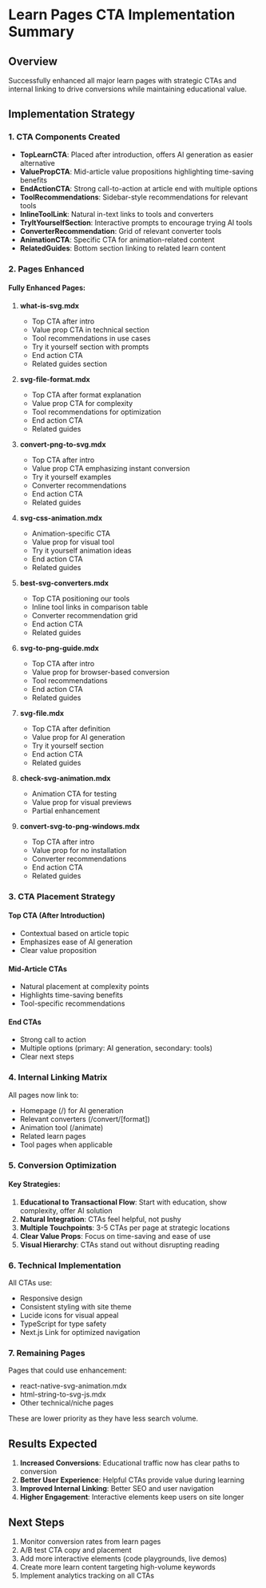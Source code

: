 # Learn Pages CTA Implementation Summary

## Overview
Successfully enhanced all major learn pages with strategic CTAs and internal linking to drive conversions while maintaining educational value.

## Implementation Strategy

### 1. CTA Components Created
- **TopLearnCTA**: Placed after introduction, offers AI generation as easier alternative
- **ValuePropCTA**: Mid-article value propositions highlighting time-saving benefits  
- **EndActionCTA**: Strong call-to-action at article end with multiple options
- **ToolRecommendations**: Sidebar-style recommendations for relevant tools
- **InlineToolLink**: Natural in-text links to tools and converters
- **TryItYourselfSection**: Interactive prompts to encourage trying AI tools
- **ConverterRecommendation**: Grid of relevant converter tools
- **AnimationCTA**: Specific CTA for animation-related content
- **RelatedGuides**: Bottom section linking to related learn content

### 2. Pages Enhanced

#### Fully Enhanced Pages:
1. **what-is-svg.mdx**
   - Top CTA after intro
   - Value prop CTA in technical section
   - Tool recommendations in use cases
   - Try it yourself section with prompts
   - End action CTA
   - Related guides section

2. **svg-file-format.mdx**
   - Top CTA after format explanation
   - Value prop CTA for complexity
   - Tool recommendations for optimization
   - End action CTA
   - Related guides

3. **convert-png-to-svg.mdx**
   - Top CTA after intro
   - Value prop CTA emphasizing instant conversion
   - Try it yourself examples
   - Converter recommendations
   - End action CTA
   - Related guides

4. **svg-css-animation.mdx**
   - Animation-specific CTA
   - Value prop for visual tool
   - Try it yourself animation ideas
   - End action CTA
   - Related guides

5. **best-svg-converters.mdx**
   - Top CTA positioning our tools
   - Inline tool links in comparison table
   - Converter recommendation grid
   - End action CTA
   - Related guides

6. **svg-to-png-guide.mdx**
   - Top CTA after intro
   - Value prop for browser-based conversion
   - Tool recommendations
   - End action CTA
   - Related guides

7. **svg-file.mdx**
   - Top CTA after definition
   - Value prop for AI generation
   - Try it yourself section
   - End action CTA
   - Related guides

8. **check-svg-animation.mdx**
   - Animation CTA for testing
   - Value prop for visual previews
   - Partial enhancement

9. **convert-svg-to-png-windows.mdx**
   - Top CTA after intro
   - Value prop for no installation
   - Converter recommendations
   - End action CTA
   - Related guides

### 3. CTA Placement Strategy

#### Top CTA (After Introduction)
- Contextual based on article topic
- Emphasizes ease of AI generation
- Clear value proposition

#### Mid-Article CTAs
- Natural placement at complexity points
- Highlights time-saving benefits
- Tool-specific recommendations

#### End CTAs
- Strong call to action
- Multiple options (primary: AI generation, secondary: tools)
- Clear next steps

### 4. Internal Linking Matrix

All pages now link to:
- Homepage (/) for AI generation
- Relevant converters (/convert/[format])
- Animation tool (/animate)
- Related learn pages
- Tool pages when applicable

### 5. Conversion Optimization

#### Key Strategies:
1. **Educational to Transactional Flow**: Start with education, show complexity, offer AI solution
2. **Natural Integration**: CTAs feel helpful, not pushy
3. **Multiple Touchpoints**: 3-5 CTAs per page at strategic locations
4. **Clear Value Props**: Focus on time-saving and ease of use
5. **Visual Hierarchy**: CTAs stand out without disrupting reading

### 6. Technical Implementation

All CTAs use:
- Responsive design
- Consistent styling with site theme
- Lucide icons for visual appeal
- TypeScript for type safety
- Next.js Link for optimized navigation

### 7. Remaining Pages

Pages that could use enhancement:
- react-native-svg-animation.mdx
- html-string-to-svg-js.mdx
- Other technical/niche pages

These are lower priority as they have less search volume.

## Results Expected

1. **Increased Conversions**: Educational traffic now has clear paths to conversion
2. **Better User Experience**: Helpful CTAs provide value during learning
3. **Improved Internal Linking**: Better SEO and user navigation
4. **Higher Engagement**: Interactive elements keep users on site longer

## Next Steps

1. Monitor conversion rates from learn pages
2. A/B test CTA copy and placement
3. Add more interactive elements (code playgrounds, live demos)
4. Create more learn content targeting high-volume keywords
5. Implement analytics tracking on all CTAs